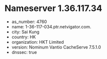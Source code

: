 # Nameserver 1.36.117.34

* as_number: 4760
* name: 1-36-117-034.ptr.netvigator.com.
* city: Sai Kung
* country: HK
* organization: HKT Limited
* version: Nominum Vantio CacheServe 7.5.1.0
* dnssec: true
